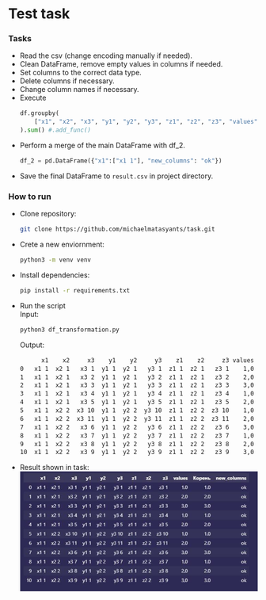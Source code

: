 # Test task

### Tasks

- Read the csv (change encoding manually if needed).
- Clean DataFrame, remove empty values in columns if needed.
- Set columns to the correct data type.
- Delete columns if necessary.
- Change column names if necessary.
- Execute
    ```python
    df.groupby(
        ["x1", "x2", "x3", "y1", "y2", "y3", "z1", "z2", "z3", "values"]
    ).sum() #.add_func()
    ```
- Perform a merge of the main DataFrame with df_2.
    ```python
    df_2 = pd.DataFrame({"x1":["x1 1"], "new_columns": "ok"})
    ```
- Save the final DataFrame to `result.csv` in project directory.

### How to run

- Clone repository:
  ```bash
  git clone https://github.com/michaelmatasyants/task.git
  ```
- Crete a new enviornment:
  ```bash
  python3 -m venv venv
  ```
- Install dependencies:
  ```bash
  pip install -r requirements.txt
  ```
- Run the script<br>
  Input:
  ```python
  python3 df_transformation.py
  ```

  Output:
  ```bash
        x1    x2     x3    y1    y2     y3    z1    z2     z3 values  Корень new_columns
  0   x1 1  x2 1   x3 1  y1 1  y2 1   y3 1  z1 1  z2 1   z3 1    1,0     1.0          ok
  1   x1 1  x2 1   x3 2  y1 1  y2 1   y3 2  z1 1  z2 1   z3 2    2,0     2.0          ok
  2   x1 1  x2 1   x3 3  y1 1  y2 1   y3 3  z1 1  z2 1   z3 3    3,0     3.0          ok
  3   x1 1  x2 1   x3 4  y1 1  y2 1   y3 4  z1 1  z2 1   z3 4    1,0     1.0          ok
  4   x1 1  x2 1   x3 5  y1 1  y2 1   y3 5  z1 1  z2 1   z3 5    2,0     2.0          ok
  5   x1 1  x2 2  x3 10  y1 1  y2 2  y3 10  z1 1  z2 2  z3 10    1,0     1.0          ok
  6   x1 1  x2 2  x3 11  y1 1  y2 2  y3 11  z1 1  z2 2  z3 11    2,0     2.0          ok
  7   x1 1  x2 2   x3 6  y1 1  y2 2   y3 6  z1 1  z2 2   z3 6    3,0     3.0          ok
  8   x1 1  x2 2   x3 7  y1 1  y2 2   y3 7  z1 1  z2 2   z3 7    1,0     1.0          ok
  9   x1 1  x2 2   x3 8  y1 1  y2 2   y3 8  z1 1  z2 2   z3 8    2,0     2.0          ok
  10  x1 1  x2 2   x3 9  y1 1  y2 2   y3 9  z1 1  z2 2   z3 9    3,0     3.0          ok
  ```

- Result shown in task:
![Final dataframe](result.jpeg)
